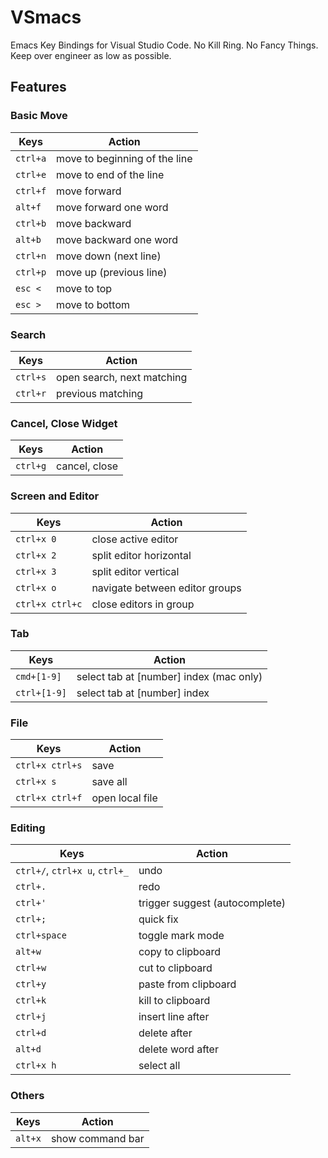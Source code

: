 # VSmacs

Emacs Key Bindings for Visual Studio Code. No Kill Ring. No Fancy Things. Keep over engineer as low as possible.

## Features

### Basic Move
| Keys | Action |
|------|--------|
| `ctrl+a` | move to beginning of the line |
| `ctrl+e` | move to end of the line |
| `ctrl+f` | move forward |
| `alt+f` | move forward one word |
| `ctrl+b` | move backward |
| `alt+b` | move backward one word |
| `ctrl+n` | move down (next line) |
| `ctrl+p` | move up (previous line) |
| `esc <` | move to top |
| `esc >` | move to bottom |

### Search
| Keys | Action |
|------|--------|
| `ctrl+s` | open search, next matching |
| `ctrl+r` | previous matching |

### Cancel, Close Widget
| Keys | Action |
|------|--------|
| `ctrl+g` | cancel, close |

### Screen and Editor
| Keys | Action |
|------|--------|
| `ctrl+x 0` | close active editor |
| `ctrl+x 2` | split editor horizontal |
| `ctrl+x 3` | split editor vertical |
| `ctrl+x o` | navigate between editor groups |
| `ctrl+x ctrl+c` | close editors in group |

### Tab
| Keys | Action |
|------|--------|
| `cmd+[1-9]` | select tab at [number] index (mac only) |
| `ctrl+[1-9]` | select tab at [number] index |

### File
| Keys | Action |
|------|--------|
| `ctrl+x ctrl+s` | save |
| `ctrl+x s` | save all |
| `ctrl+x ctrl+f` | open local file |

### Editing
| Keys | Action |
|------|--------|
| `ctrl+/`, `ctrl+x u`, `ctrl+_` | undo |
| `ctrl+.` | redo |
| `ctrl+'` | trigger suggest (autocomplete) |
| `ctrl+;` | quick fix |
| `ctrl+space` | toggle mark mode |
| `alt+w` | copy to clipboard |
| `ctrl+w` | cut to clipboard |
| `ctrl+y` | paste from clipboard |
| `ctrl+k` | kill to clipboard |
| `ctrl+j` | insert line after |
| `ctrl+d` | delete after |
| `alt+d` | delete word after |
| `ctrl+x h` | select all |

### Others
| Keys | Action |
|------|--------|
| `alt+x` | show command bar |